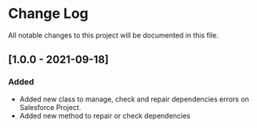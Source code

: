 # Change Log
All notable changes to this project will be documented in this file.
## [1.0.0 - 2021-09-18]
### Added
- Added new class to manage, check and repair dependencies errors on Salesforce Project.
- Added new method to repair or check dependencies
